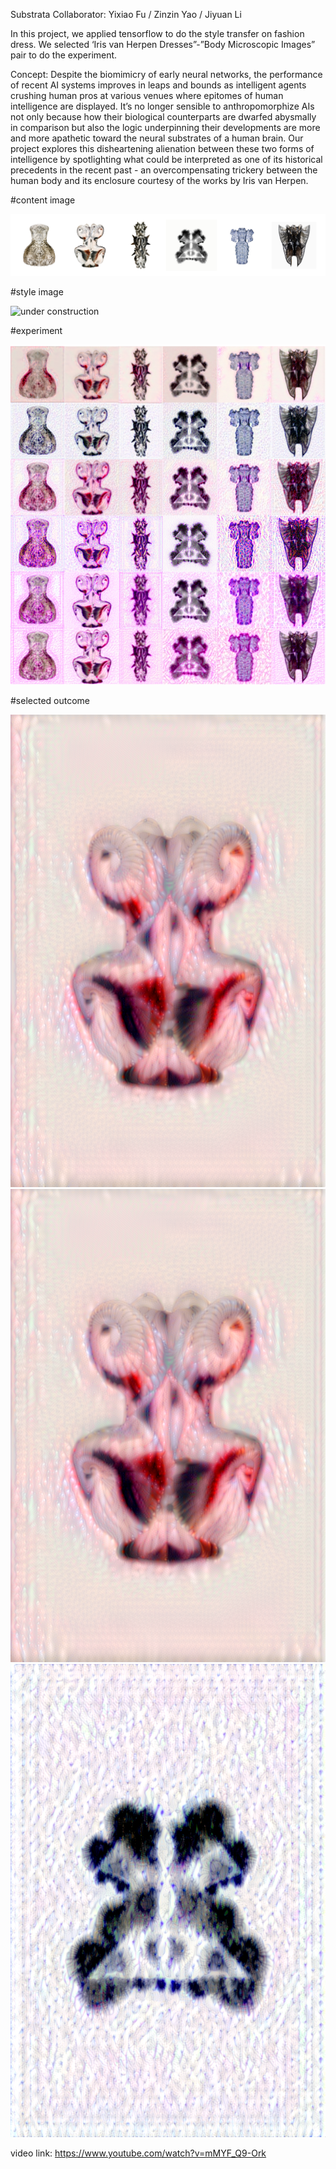 Substrata
Collaborator: Yixiao Fu / Zinzin Yao / Jiyuan Li

In this project, we applied tensorflow to do the style transfer on fashion dress. We selected ‘Iris van Herpen 
Dresses”-”Body Microscopic Images” pair to do the experiment.

Concept:
Despite the biomimicry of early neural networks, the performance of recent AI systems improves in leaps
and bounds as intelligent agents crushing human pros at various venues where epitomes of human intelligence 
are displayed. It’s no longer sensible to anthropomorphize AIs not only because how their biological counterparts 
are dwarfed abysmally in comparison but also the logic underpinning their developments are more and more apathetic 
toward the neural substrates of a human brain. Our project explores this disheartening alienation between these two 
forms of intelligence by spotlighting what could be interpreted as one of its historical precedents in the recent 
past - an overcompensating trickery between the human body and its enclosure courtesy of the works by Iris van Herpen.

#content image

![under construction](https://github.com/yichinlee/style_transfer/blob/master/img/small-02.png?raw=true)

#style image

![under construction](https://github.com/yichinlee/style_transfer/blob/master/img/small-03.png?raw=true)

#experiment

![under construction](https://github.com/yichinlee/style_transfer/blob/master/img/process_min.png?raw=true)

#selected outcome

![under construction](https://github.com/yichinlee/style_transfer/blob/master/img/results_at_iteration_19.png?raw=true)
![under construction](https://github.com/yichinlee/style_transfer/blob/master/img/results_at_iteration_19_1.png?raw=true)
![under construction](https://github.com/yichinlee/style_transfer/blob/master/img/results_at_iteration_19_3.png?raw=true)

video link: https://www.youtube.com/watch?v=mMYF_Q9-Ork
